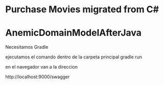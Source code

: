 # Purchase Movies migrated from C#
# AnemicDomainModelAfterJava
Necesitamos Gradle 

ejecutamos el comando dentro de la carpeta principal
gradle run

en el navegador van a la direccion

http://localhost:9000/swagger

